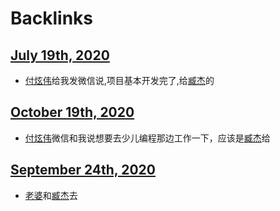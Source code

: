 
# Backlinks
## [July 19th, 2020](<July 19th, 2020.md>)
- [付炫伟](<付炫伟.md>)给我发微信说,项目基本开发完了,给[臧杰](<臧杰.md>)的

## [October 19th, 2020](<October 19th, 2020.md>)
- [付炫伟](<付炫伟.md>)微信和我说想要去少儿编程那边工作一下，应该是[臧杰](<臧杰.md>)给

## [September 24th, 2020](<September 24th, 2020.md>)
- [老婆](<老婆.md>)和[臧杰](<臧杰.md>)去

